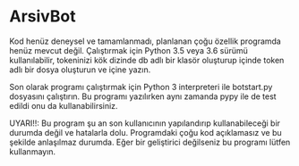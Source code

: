 # ArsivBot
Kod henüz deneysel ve tamamlanmadı, planlanan çoğu özellik programda henüz mevcut değil.
Çalıştırmak için Python 3.5 veya 3.6 sürümü kullanılabilir, tokeninizi kök dizinde db adlı
bir klasör oluşturup içinde token adlı bir dosya oluşturun ve içine yazın.

Son olarak programı çalıştırmak için Python 3 interpreteri ile botstart.py dosyasını çalıştırın.
Bu programı yazılırken aynı zamanda pypy ile de test edildi onu da kullanabilirsiniz.

UYARI!!: Bu program şu an son kullanıcının yapılandırıp kullanabileceği bir durumda değil ve hatalarla dolu. Programdaki çoğu kod açıklamasız ve bu şekilde anlaşılmaz durumda.
Eğer bir geliştirici değilseniz bu programı lütfen kullanmayın.



